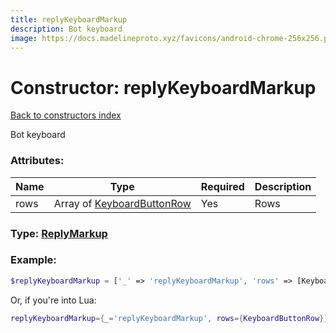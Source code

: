```yaml
---
title: replyKeyboardMarkup
description: Bot keyboard
image: https://docs.madelineproto.xyz/favicons/android-chrome-256x256.png
---
```

# Constructor: replyKeyboardMarkup  
[Back to constructors index](index.md)



Bot keyboard

### Attributes:

| Name     |    Type       | Required | Description |
|----------|---------------|----------|-------------|
|rows|Array of [KeyboardButtonRow](../types/KeyboardButtonRow.md) | Yes|Rows|



### Type: [ReplyMarkup](../types/ReplyMarkup.md)


### Example:

```php
$replyKeyboardMarkup = ['_' => 'replyKeyboardMarkup', 'rows' => [KeyboardButtonRow, KeyboardButtonRow]];
```  


Or, if you're into Lua:

```lua
replyKeyboardMarkup={_='replyKeyboardMarkup', rows={KeyboardButtonRow}}

```


